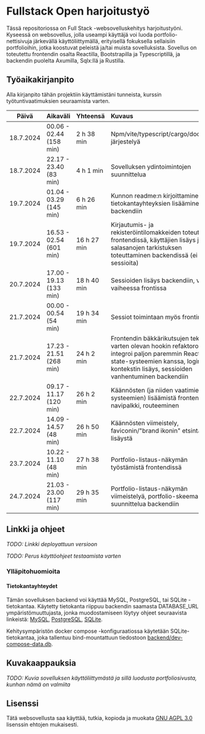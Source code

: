 # Fullstack Open harjoitustyö

Tässä repositoriossa on Full Stack -websovelluskehitys harjoitustyöni. Kyseessä
on websovellus, jolla useampi käyttäjä voi luoda portfolio-nettisivuja järkevällä
käyttöliittymällä, erityisellä fokuksella sellaisiin portfolioihin, jotka
koostuvat peleistä ja/tai muista sovelluksista. Sovellus on toteutettu
frontendin osalta Reactilla, Bootstrapilla ja Typescriptillä, ja backendin
puolelta Axumilla, Sqlx:llä ja Rustilla.

## Työaikakirjanpito

Alla kirjanpito tähän projektiin käyttämistäni tunneista, kurssin
työtuntivaatimuksien seuraamista varten.

|   Päivä   |        Aikaväli         |  Yhteensä   | Kuvaus  |
| :--------:|:------------------------|:------------|:--------|
| 18.7.2024 | 00.06 - 02.44 (158 min) | 2 h 38 min  | Npm/vite/typescript/cargo/docker/ym. järjestelyä |
| 18.7.2024 | 22.17 - 23.40 (83 min)  | 4 h 1 min   | Sovelluksen ydintoimintojen suunnittelua |
| 19.7.2024 | 01.04 - 03.29 (145 min) | 6 h 26 min  | Kunnon readme:n kirjoittaminen, tietokantayhteyksien lisääminen backendiin |
| 19.7.2024 | 16.53 - 02.54 (601 min) | 16 h 27 min | Kirjautumis- ja rekisteröintilomakkeiden toteutus frontendissä, käyttäjien lisäys ja salasanojen tarkistuksen toteuttaminen backendissä (ei vielä sessioita) |
| 20.7.2024 | 17.00 - 19.13 (133 min) | 18 h 40 min | Sessioiden lisäys backendiin, vielä vaiheessa frontissa |
| 21.7.2024 | 00.00 - 00.54 (54 min)  | 19 h 34 min | Sessiot toimintaan myös frontin osalta |
| 21.7.2024 | 17.23 - 21.51 (268 min) | 24 h 2 min  | Frontendin bäkkärikutsujen tekemistä varten olevan hookin refaktorointi, nyt integroi paljon paremmin Reactin state-systeemien kanssa, login-kontekstin lisäys, sessioiden vanhentuminen backendiin |
| 22.7.2024 | 09.17 - 11.17 (120 min) | 26 h 2 min  | Käännösten (ja niiden vaatimien systeemien) lisäämistä frontendiin, navipalkki, routeeminen |
| 22.7.2024 | 14.09 - 14.57 (48 min)  | 26 h 50 min | Käännösten viimeistely, faviconin/"brand ikonin" etsintää ja lisäystä |
| 23.7.2024 | 10.22 - 11.10 (48 min)  | 27 h 38 min | Portfolio-listaus-näkymän työstämistä frontendissä |
| 24.7.2024 | 21.03 - 23.00 (117 min) | 29 h 35 min | Portfolio-listaus-näkymän viimeistelyä, portfolio-skeeman suunnittelua backendiin |

## Linkki ja ohjeet

*TODO: Linkki deployattuun versioon*

*TODO: Perus käyttöohjeet testaamista varten*

### Ylläpitohuomioita

#### Tietokantayhteydet

Tämän sovelluksen backend voi käyttää MySQL, PostgreSQL, tai SQLite
-tietokantaa. Käytetty tietokanta riippuu backendin saamasta DATABASE_URL
ympäristömuuttujasta, jonka muodostamiseen löytyy ohjeet seuraavista linkeistä:
[MySQL](https://docs.rs/sqlx/latest/sqlx/mysql/struct.MySqlConnectOptions.html),
[PostgreSQL](https://docs.rs/sqlx/latest/sqlx/postgres/struct.PgConnectOptions.html),
[SQLite](https://docs.rs/sqlx/latest/sqlx/sqlite/struct.SqliteConnectOptions.html).

Kehitysympäristön docker compose -konfiguraatiossa käytetään SQLite-tietokantaa,
joka tallentuu bind-mountattuun tiedostoon
[backend/dev-compose-data.db](backend/dev-compose-data.db).

## Kuvakaappauksia

*TODO: Kuvia sovelluksen käyttöliittymästä ja sillä luodusta portfoliosivusta, kunhan nämä on valmiita*

## Lisenssi

Tätä websovellusta saa käyttää, tutkia, kopioda ja muokata [GNU AGPL
3.0](LICENSE.md) lisenssin ehtojen mukaisesti.
